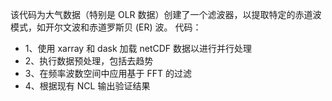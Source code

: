 该代码为大气数据（特别是 OLR 数据）创建了一个滤波器，以提取特定的赤道波模式，如开尔文波和赤道罗斯贝 (ER) 波。
代码：

- 1、使用 xarray 和 dask 加载 netCDF 数据以进行并行处理
- 2、执行数据预处理，包括去趋势
- 3、在频率波数空间中应用基于 FFT 的过滤
- 4、根据现有 NCL 输出验证结果
